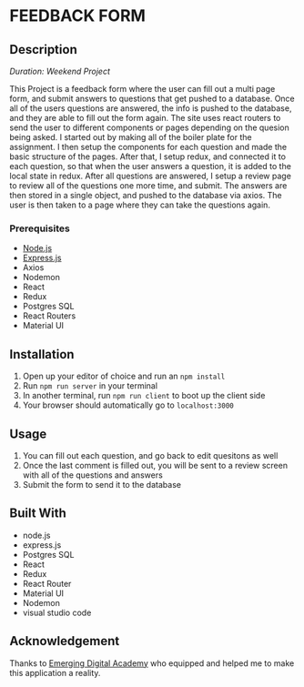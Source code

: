 # FEEDBACK FORM

## Description

_Duration: Weekend Project_

This Project is a feedback form where the user can fill out a multi page form, and submit answers to questions that get pushed to a database. Once all of the users questions are answered, the
info is pushed to the database, and they are able to fill out the form again. The site uses react routers to send the user to different components or pages depending on the quesion being asked.
I started out by making all of the boiler plate for the assignment. I then setup the components for each question and made the basic structure of the pages. After that, I setup redux, and 
connected it to each question, so that when the user answers a question, it is added to the local state in redux. After all questions are answered, I setup a review page to review all of the
questions one more time, and submit. The answers are then stored in a single object, and pushed to the database via axios. The user is then taken to a page where they can take the questions
again.

### Prerequisites

- [Node.js](https://nodejs.org/en/)
- [Express.js](https://expressjs.com/)
- Axios
- Nodemon
- React
- Redux
- Postgres SQL
- React Routers
- Material UI

## Installation
 
1. Open up your editor of choice and run an `npm install`
2. Run `npm run server` in your terminal
3. In another terminal, run `npm run client` to boot up the client side
5. Your browser should automatically go to `localhost:3000`

## Usage

1. You can fill out each question, and go back to edit quesitons as well
2. Once the last comment is filled out, you will be sent to a review screen with all of the questions and answers
3. Submit the form to send it to the database


## Built With

- node.js
- express.js
- Postgres SQL
- React
- Redux
- React Router
- Material UI
- Nodemon
- visual studio code


## Acknowledgement
Thanks to [Emerging Digital Academy](https://www.emergingacademy.org/) who equipped and helped me to make this application a reality.